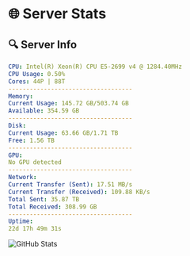 # 🌐 Server Stats
## 🔍 Server Info
```yaml
CPU: Intel(R) Xeon(R) CPU E5-2699 v4 @ 1284.40MHz
CPU Usage: 0.50%
Cores: 44P | 88T
-----------------------------------
Memory:
Current Usage: 145.72 GB/503.74 GB
Available: 354.59 GB
-----------------------------------
Disk:
Current Usage: 63.66 GB/1.71 TB
Free: 1.56 TB
-----------------------------------
GPU:
No GPU detected
-----------------------------------
Network:
Current Transfer (Sent): 17.51 MB/s
Current Transfer (Received): 109.88 KB/s
Total Sent: 35.87 TB
Total Received: 308.99 GB
-----------------------------------
Uptime:
22d 17h 49m 31s
```
![GitHub Stats](https://img.shields.io/badge/Updated-2025-03-30_15:12:20-blue)